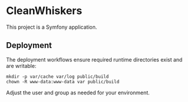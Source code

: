 # CleanWhiskers

This project is a Symfony application.

## Deployment

The deployment workflows ensure required runtime directories exist and are writable:

```
mkdir -p var/cache var/log public/build
chown -R www-data:www-data var public/build
```

Adjust the user and group as needed for your environment.

